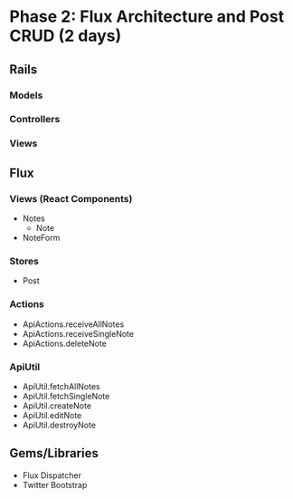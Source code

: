 # Phase 2: Flux Architecture and Post CRUD (2 days)

## Rails
### Models

### Controllers

### Views

## Flux
### Views (React Components)
* Notes
  - Note
* NoteForm

### Stores
* Post

### Actions
* ApiActions.receiveAllNotes
* ApiActions.receiveSingleNote
* ApiActions.deleteNote

### ApiUtil
* ApiUtil.fetchAllNotes
* ApiUtil.fetchSingleNote
* ApiUtil.createNote
* ApiUtil.editNote
* ApiUtil.destroyNote

## Gems/Libraries
* Flux Dispatcher
* Twitter Bootstrap
